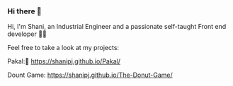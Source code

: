 ### Hi there 👋
Hi, I'm Shani, an Industrial Engineer and a passionate self-taught Front end developer :woman_technologist:

Feel free to take a look at my projects:

 Pakal:🌱    https://shanipj.github.io/Pakal/
 
 Dount Game: https://shanipj.github.io/The-Donut-Game/
 



<!--
**shanipj/shanipj** is a ✨ _special_ ✨ repository because its `README.md` (this file) appears on your GitHub profile.

Here are some ideas to get you started:

- 🔭 I’m currently working on ...
- 🌱 I’m currently learning ...
- 👯 I’m looking to collaborate on ...
- 🤔 I’m looking for help with ...
- 💬 Ask me about ...
- 📫 How to reach me: ...
- 😄 Pronouns: ...
- ⚡ Fun fact: ...
-->
